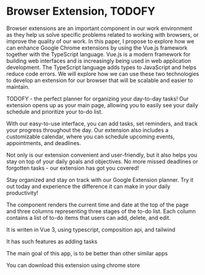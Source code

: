 # Browser Extension, TODOFY
Browser extensions are an important component in our work environment as they help us solve specific problems related to working with browsers, or improve the quality of our work. In this paper, I propose to explore how we can enhance Google Chrome extensions by using the Vue.js framework together with the TypeScript language. Vue.js is a modern framework for building web interfaces and is increasingly being used in web application development. The TypeScript language adds types to JavaScript and helps reduce code errors. We will explore how we can use these two technologies to develop an extension for our browser that will be scalable and easier to maintain.

TODOFY - the perfect planner for organizing your day-to-day tasks! Our extension opens up as your main page, allowing you to easily see your daily schedule and prioritize your to-do list.

With our easy-to-use interface, you can add tasks, set reminders, and track your progress throughout the day. Our extension also includes a customizable calendar, where you can schedule upcoming events, appointments, and deadlines.

Not only is our extension convenient and user-friendly, but it also helps you stay on top of your daily goals and objectives. No more missed deadlines or forgotten tasks - our extension has got you covered!

Stay organized and stay on track with our Google Extension planner. Try it out today and experience the difference it can make in your daily productivity!

The component renders the current time and date at the top of the page and three columns representing three stages of the to-do list. Each column contains a list of to-do items that users can add, delete, and edit.

It is writen in Vue 3, using typescript, composition api, and tailwind

It has such features as adding tasks

The main goal of this app, is to be better than other similar apps


You can download this extension using chrome store


